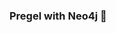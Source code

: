 ### Pregel with Neo4j 🚀



































































































































 





































































